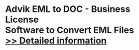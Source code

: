 # Advik EML to DOC - Business License<br />Software to Convert EML Files<br />[>> Detailed information](https://secure.shareit.com/shareit/product.html?productid=300805815&affiliateid=200057808)
